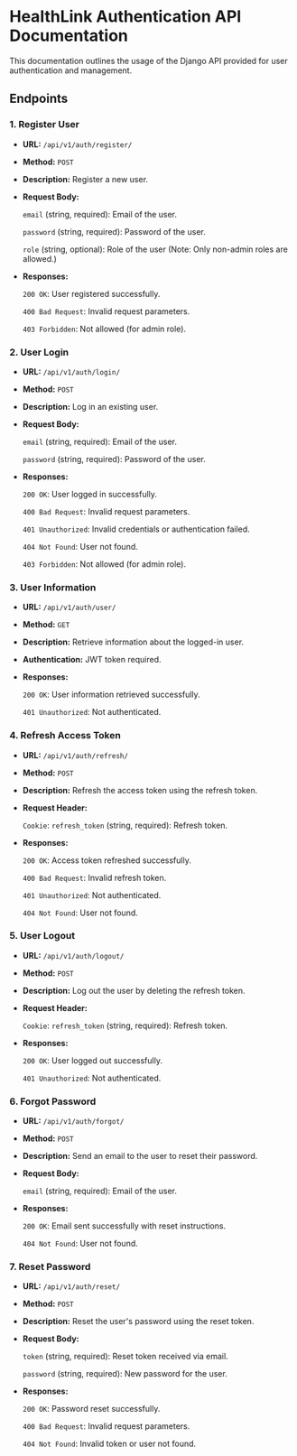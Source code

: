 # HealthLink Authentication API Documentation

This documentation outlines the usage of the Django API provided for user authentication and management.

## Endpoints

### 1. Register User

- **URL:** `/api/v1/auth/register/`
- **Method:** `POST`
- **Description:** Register a new user.

- **Request Body:**
    
    `email` (string, required): Email of the user.

    `password` (string, required): Password of the user.

    `role` (string, optional): Role of the user (Note: Only non-admin roles are allowed.)

- **Responses:**

    `200 OK`: User registered successfully.

    `400 Bad Request`: Invalid request parameters.

    `403 Forbidden`: Not allowed (for admin role).

### 2. User Login

- **URL:** `/api/v1/auth/login/`
- **Method:** `POST`
- **Description:** Log in an existing user.
- **Request Body:**

    `email` (string, required): Email of the user.

    `password` (string, required): Password of the user.

- **Responses:**

    `200 OK`: User logged in successfully.

    `400 Bad Request`: Invalid request parameters.

    `401 Unauthorized`: Invalid credentials or authentication failed.

    `404 Not Found`: User not found.

    `403 Forbidden`: Not allowed (for admin role).

### 3. User Information

- **URL:** `/api/v1/auth/user/`
- **Method:** `GET`
- **Description:** Retrieve information about the logged-in user.
- **Authentication:** JWT token required.
- **Responses:**

    `200 OK`: User information retrieved successfully.

    `401 Unauthorized`: Not authenticated.

### 4. Refresh Access Token

- **URL:** `/api/v1/auth/refresh/`
- **Method:** `POST`
- **Description:** Refresh the access token using the refresh token.
- **Request Header:**

    `Cookie`: `refresh_token` (string, required): Refresh token.

- **Responses:**

    `200 OK`: Access token refreshed successfully.

    `400 Bad Request`: Invalid refresh token.

    `401 Unauthorized`: Not authenticated.

    `404 Not Found`: User not found.

### 5. User Logout

- **URL:** `/api/v1/auth/logout/`
- **Method:** `POST`
- **Description:** Log out the user by deleting the refresh token.
- **Request Header:**

    `Cookie`: `refresh_token` (string, required): Refresh token.

- **Responses:**

    `200 OK`: User logged out successfully.

    `401 Unauthorized`: Not authenticated.

### 6. Forgot Password

- **URL:** `/api/v1/auth/forgot/`
- **Method:** `POST`
- **Description:** Send an email to the user to reset their password.
- **Request Body:**

    `email` (string, required): Email of the user.

- **Responses:**

    `200 OK`: Email sent successfully with reset instructions.

    `404 Not Found`: User not found.

### 7. Reset Password

- **URL:** `/api/v1/auth/reset/`
- **Method:** `POST`
- **Description:** Reset the user's password using the reset token.
- **Request Body:**

    `token` (string, required): Reset token received via email.

    `password` (string, required): New password for the user.

- **Responses:**

    `200 OK`: Password reset successfully.

    `400 Bad Request`: Invalid request parameters.
    
    `404 Not Found`: Invalid token or user not found.
